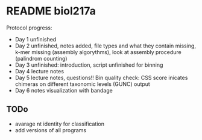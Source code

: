 # README biol217a

Protocol progress: 
- Day 1 unfinished
- Day 2 unfinished, notes added, file types and what they contain missing, k-mer missing (assembly algorythms), look at assembly procedure (palindrom counting)
- Day 3 unfinished: introduction, script unfinished for binning
- Day 4 lecture notes
- Day 5 lecture notes, questions!! Bin quality check: CSS score inicates chimeras on different taxonomic levels (GUNC) output
- Day 6 notes visualization with bandage

## TODo

- avarage nt identity for classification
- add versions of all programs